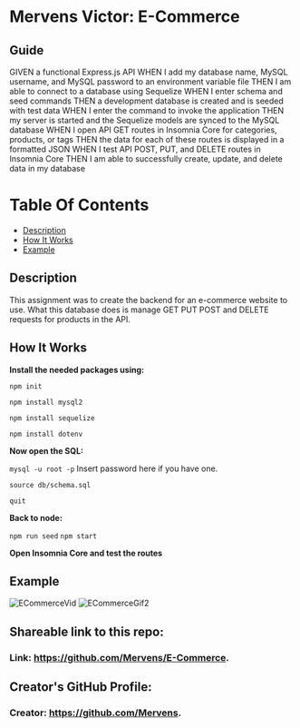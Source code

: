 # Mervens Victor: E-Commerce

## Guide
GIVEN a functional Express.js API
WHEN I add my database name, MySQL username, and MySQL password to an environment variable file
THEN I am able to connect to a database using Sequelize
WHEN I enter schema and seed commands
THEN a development database is created and is seeded with test data
WHEN I enter the command to invoke the application
THEN my server is started and the Sequelize models are synced to the MySQL database
WHEN I open API GET routes in Insomnia Core for categories, products, or tags
THEN the data for each of these routes is displayed in a formatted JSON
WHEN I test API POST, PUT, and DELETE routes in Insomnia Core
THEN I am able to successfully create, update, and delete data in my database

# Table Of Contents
- [Description](#description)
- [How It Works](#how-it-works)
- [Example](#example)

## Description  
This assignment was to create the backend for an e-commerce website to use. What this database does is manage GET PUT POST and DELETE requests for products in the API.

## How It Works  

**Install the needed packages using:**

`npm init`

`npm install mysql2`

`npm install sequelize`

`npm install dotenv`


**Now open the SQL:**

`mysql -u root -p` Insert password here if you have one.

`source db/schema.sql`

`quit`

**Back to node:**

`npm run seed`
`npm start`

**Open Insomnia Core and test the routes**
## Example
![ECommerceVid](https://watch.screencastify.com/v/Hsdx6n7PeP7b1tjR6NCN)
![ECommerceGif2](https://user-images.githubusercontent.com/82620500/132426155-6b66c82a-446f-4351-9a80-a5b35e90a0ad.gif)

## Shareable link to this repo:  

### Link: **https://github.com/Mervens/E-Commerce.**  

## Creator's GitHub Profile:  

### Creator: **https://github.com/Mervens.**

